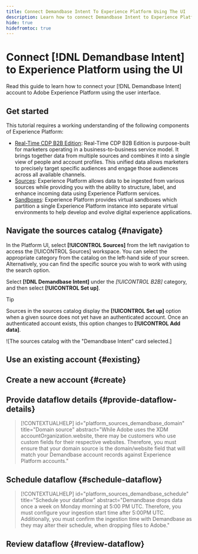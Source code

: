 ```yaml
---
title: Connect Demandbase Intent To Experience Platform Using The UI
description: Learn how to connect Demandbase Intent to Experience Platform
hide: true
hidefromtoc: true
---
```

# Connect [!DNL Demandbase Intent] to Experience Platform using the UI

Read this guide to learn how to connect your [!DNL Demandbase Intent] account to Adobe Experience Platform using the user interface.

## Get started

This tutorial requires a working understanding of the following components of Experience Platform:

* [Real-Time CDP B2B Edition](../../../../../rtcdp/b2b-overview.md): Real-Time CDP B2B Edition is purpose-built for marketers operating in a business-to-business service model. It brings together data from multiple sources and combines it into a single view of people and account profiles. This unified data allows marketers to precisely target specific audiences and engage those audiences across all available channels. 
* [Sources](../../../../home.md): Experience Platform allows data to be ingested from various sources while providing you with the ability to structure, label, and enhance incoming data using Experience Platform services.
* [Sandboxes](../../../../../sandboxes/home.md): Experience Platform provides virtual sandboxes which partition a single Experience Platform instance into separate virtual environments to help develop and evolve digital experience applications.

## Navigate the sources catalog {#navigate}

In the Platform UI, select **[!UICONTROL Sources]** from the left navigation to access the [!UICONTROL Sources] workspace. You can select the appropriate category from the catalog on the left-hand side of your screen. Alternatively, you can find the specific source you wish to work with using the search option.

Select **[!DNL Demandbase Intent]** under the *[!UICONTROL B2B]* category, and then select **[!UICONTROL Set up]**.

>[!TIP]
>
>Sources in the sources catalog display the **[!UICONTROL Set up]** option when a given source does not yet have an authenticated account. Once an authenticated account exists, this option changes to **[!UICONTROL Add data]**.

![The sources catalog with the "Demandbase Intent" card selected.]

## Use an existing account {#existing}

## Create a new account {#create}

## Provide dataflow details {#provide-dataflow-details}

>[!CONTEXTUALHELP]
>id="platform_sources_demandbase_domain"
>title="Domain source"
>abstract="While Adobe uses the XDM accountOrganization.website, there may be customers who use custom fields for their respective websites. Therefore, you must ensure that your domain source is the domain/website field that will match your Demandbase account records against Experience Platform accounts."

## Schedule dataflow {#schedule-dataflow}

>[!CONTEXTUALHELP]
>id="platform_sources_demandbase_schedule"
>title="Schedule your dataflow"
>abstract="Demandbase drops data once a week on Monday morning at 5:00 PM UTC. Therefore, you must configure your ingestion start time after 5:00PM UTC. Additionally, you must confirm the ingestion time with Demandbase as they may alter their schedule, when dropping files to Adobe."

## Review dataflow {#review-dataflow}